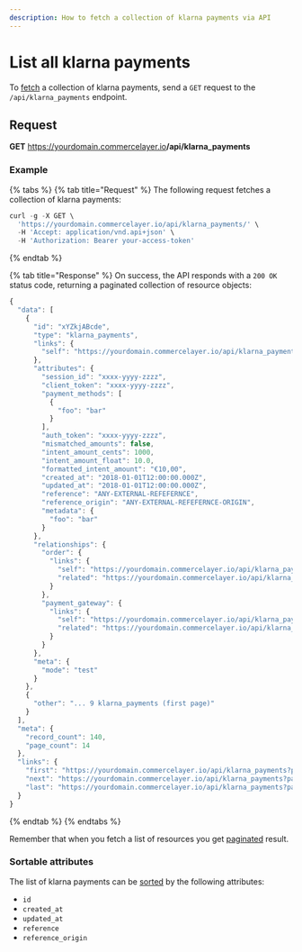 ```yaml
---
description: How to fetch a collection of klarna payments via API
---
```


# List all klarna payments

To <a href="https://docs.commercelayer.io/developers/fetching-resources" target="_blank">fetch</a> a collection of klarna payments, send a `GET` request to the `/api/klarna_payments` endpoint.

## Request

**GET** https://yourdomain.commercelayer.io<b>/api/klarna_payments</b>

### **Example**

{% tabs %}
{% tab title="Request" %}
The following request fetches a collection of klarna payments:

```javascript
curl -g -X GET \
  'https://yourdomain.commercelayer.io/api/klarna_payments/' \
  -H 'Accept: application/vnd.api+json' \
  -H 'Authorization: Bearer your-access-token'
```
{% endtab %}

{% tab title="Response" %}
On success, the API responds with a `200 OK` status code, returning a paginated collection of resource objects:

```javascript
{
  "data": [
    {
      "id": "xYZkjABcde",
      "type": "klarna_payments",
      "links": {
        "self": "https://yourdomain.commercelayer.io/api/klarna_payments/xYZkjABcde"
      },
      "attributes": {
        "session_id": "xxxx-yyyy-zzzz",
        "client_token": "xxxx-yyyy-zzzz",
        "payment_methods": [
          {
            "foo": "bar"
          }
        ],
        "auth_token": "xxxx-yyyy-zzzz",
        "mismatched_amounts": false,
        "intent_amount_cents": 1000,
        "intent_amount_float": 10.0,
        "formatted_intent_amount": "€10,00",
        "created_at": "2018-01-01T12:00:00.000Z",
        "updated_at": "2018-01-01T12:00:00.000Z",
        "reference": "ANY-EXTERNAL-REFEFERNCE",
        "reference_origin": "ANY-EXTERNAL-REFEFERNCE-ORIGIN",
        "metadata": {
          "foo": "bar"
        }
      },
      "relationships": {
        "order": {
          "links": {
            "self": "https://yourdomain.commercelayer.io/api/klarna_payments/xYZkjABcde/relationships/order",
            "related": "https://yourdomain.commercelayer.io/api/klarna_payments/xYZkjABcde/order"
          }
        },
        "payment_gateway": {
          "links": {
            "self": "https://yourdomain.commercelayer.io/api/klarna_payments/xYZkjABcde/relationships/payment_gateway",
            "related": "https://yourdomain.commercelayer.io/api/klarna_payments/xYZkjABcde/payment_gateway"
          }
        }
      },
      "meta": {
        "mode": "test"
      }
    },
    {
      "other": "... 9 klarna_payments (first page)"
    }
  ],
  "meta": {
    "record_count": 140,
    "page_count": 14
  },
  "links": {
    "first": "https://yourdomain.commercelayer.io/api/klarna_payments?page[number]=1&page[size]=10",
    "next": "https://yourdomain.commercelayer.io/api/klarna_payments?page[number]=2&page[size]=10",
    "last": "https://yourdomain.commercelayer.io/api/klarna_payments?page[number]=14&page[size]=10"
  }
}
```
{% endtab %}
{% endtabs %}

Remember that when you fetch a list of resources you get <a href="https://docs.commercelayer.io/developers/pagination" target="_blank">paginated</a> result.

### Sortable attributes

The list of klarna payments can be <a href="https://docs.commercelayer.io/developers/sorting-results" target="_blank">sorted</a> by the following attributes:

* `id`
* `created_at`
* `updated_at`
* `reference`
* `reference_origin`

